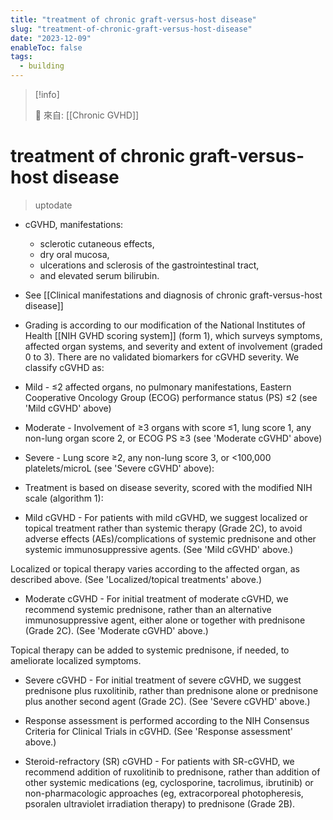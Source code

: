 ```yaml
---
title: "treatment of chronic graft-versus-host disease"
slug: "treatment-of-chronic-graft-versus-host-disease"
date: "2023-12-09"
enableToc: false
tags:
  - building
---
```


> [!info]
>
> 🌱 來自: [[Chronic GVHD]]

# treatment of chronic graft-versus-host disease

> uptodate

- cGVHD, manifestations:
  - sclerotic cutaneous effects,
  - dry oral mucosa,
  - ulcerations and sclerosis of the gastrointestinal tract,
  - and elevated serum bilirubin.
- See [[Clinical manifestations and diagnosis of chronic graft-versus-host disease]]
- Grading is according to our modification of the National Institutes of Health [[NIH GVHD scoring system]] (form 1), which surveys symptoms, affected organ systems, and severity and extent of involvement (graded 0 to 3). There are no validated biomarkers for cGVHD severity. We classify cGVHD as:

- Mild - ≤2 affected organs, no pulmonary manifestations, Eastern Cooperative Oncology Group (ECOG) performance status (PS) ≤2 (see 'Mild cGVHD' above)

- Moderate - Involvement of ≥3 organs with score ≤1, lung score 1, any non-lung organ score 2, or ECOG PS ≥3 (see 'Moderate cGVHD' above)

- Severe - Lung score ≥2, any non-lung score 3, or <100,000 platelets/microL (see 'Severe cGVHD' above):

- Treatment is based on disease severity, scored with the modified NIH scale (algorithm 1):

- Mild cGVHD - For patients with mild cGVHD, we suggest localized or topical treatment rather than systemic therapy (Grade 2C), to avoid adverse effects (AEs)/complications of systemic prednisone and other systemic immunosuppressive agents. (See 'Mild cGVHD' above.)

Localized or topical therapy varies according to the affected organ, as described above. (See 'Localized/topical treatments' above.)

- Moderate cGVHD - For initial treatment of moderate cGVHD, we recommend systemic prednisone, rather than an alternative immunosuppressive agent, either alone or together with prednisone (Grade 2C). (See 'Moderate cGVHD' above.)

Topical therapy can be added to systemic prednisone, if needed, to ameliorate localized symptoms.

- Severe cGVHD - For initial treatment of severe cGVHD, we suggest prednisone plus ruxolitinib, rather than prednisone alone or prednisone plus another second agent (Grade 2C). (See 'Severe cGVHD' above.)

- Response assessment is performed according to the NIH Consensus Criteria for Clinical Trials in cGVHD. (See 'Response assessment' above.)

- Steroid-refractory (SR) cGVHD - For patients with SR-cGVHD, we recommend addition of ruxolitinib to prednisone, rather than addition of other systemic medications (eg, cyclosporine, tacrolimus, ibrutinib) or non-pharmacologic approaches (eg, extracorporeal photopheresis, psoralen ultraviolet irradiation therapy) to prednisone (Grade 2B).
